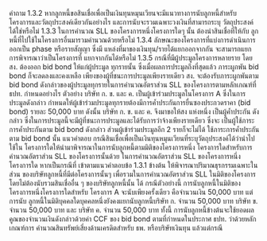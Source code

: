คำถาม
1.3.2 หากลูกหนี้ขอสินเชื่อเพื่อเป็นเงินทุนหมุนเวียนจะมีแนวทางการนับลูกหนี้สำหรับ
โครงการและวัตถุประสงค์เดียวกันอย่างไร และการนับจะรวมเฉพาะวงเงินที่สามารถระบุ
วัตถุประสงค์ได้ใช่หรือไม่
1.3.3 ในการคํานวณ SLL ของโครงการหนึ่งโครงการใดๆ นั้น ต้องนําสินเชื่อที่ให้กับ
ลูกหนี้ที่ไปใช้ในโครงการอื่นมารวมคำนวณด้วยหรือไม่
1.3.4 ลักษณะของโครงการที่แบ่งการดำเนินการออกเป็น phase หรือรายสัญญา ซึ่งมี
แหล่งที่มาของเงินทุน/รายได้แยกออกจากกัน จะสามารถแยกการพิจารณาว่าเป็นโครงการที่
แยกจากกันได้หรือไม่
1.3.5 กรณีที่มีผู้ประมูลโครงการหลายราย โดย สง. ต้องออก bid bond ให้แก่ผู้ประมูล
ทุกรายนั้น ซึ่งเมื่อผลการประมูลถึงที่สุดแล้ว ภาระผูกพัน bid bond ก็จะลดลงและคงเหลือ
เพียงของผู้ที่ชนะการประมูลเพียงรายเดียว สง. จะต้องรับภาระผูกพันตาม bid bond
ดังกล่าวของผู้ประมูลทุกรายในการคำนวณอัตราส่วน SLL ของโครงการตามหลักเกณฑ์ที่
ธปท. กำหนดอย่างไร
ตัวอย่าง บริษัท ก. ข. และ ค. เป็นผู้เข้าร่วมประมูลในโครงการ A ซึ่งในการประมูลดังกล่าว
กำหนดให้ผู้เข้าร่วมประมูลทุกรายต้องมีการค้ำประกันการยื่นซองประกวดราคา (bid bond)
รายละ 50,000 บาท ดังนั้น บริษัท ก. ข. และ ค. จึงมาขอให้สง แห่งหนึ่ง เป็นผู้ค้ำประกัน
ดังกล่าว ซึ่งในการประมูลนี้จะมีผู้ที่ชนะการประมูลและได้รับการว่าจ้างเพียงรายเดียว ซึ่งจะ
เป็นผู้ใช้ภาระการค้ำประกันตาม bid bond ดังกล่าว ส่วนผู้เข้าร่วมประมูลอีก 2 รายก็จะไม่ได้
ใช้ภาระการค้ำประกันตาม bid bond นั้น
แนวคําตอบ
กรณีสินเชื่อเพื่อเป็นเงินทุนหมุนเวียนที่ระบุวัตถุประสงค์ได้ว่านำไปใช้ใน
โครงการใดให้นำมาพิจารณาในการนับลูกหนี้ตามมิติของโครงการหนึ่ง
โครงการใดสําหรับการคำนวณอัตราส่วน SLL ของโครงการนั้นด้วย
ในการคํานวณอัตราส่วน SLL ของโครงการหนึ่งโครงการใด หากเป็นกรณีที่
เข้าตามแนวคําตอบข้อ 1.3.1 ข้างต้น ให้พิจารณาปริมาณธุรกรรมเฉพาะในส่วน
ของบริษัทลูกหนี้ที่มีต่อโครงการนั้นๆ เพื่อรวมในการคำนวณอัตราส่วน SLL
ในมิติของโครงการ โดยไม่ต้องนับรวมสินเชื่ออื่น ๆ ของบริษัทลูกหนี้นั้น
ได้
กรณีตัวอย่างนี้ การนับลูกหนี้ในมิติของโครงการหนึ่งโครงการใดสำหรับ
โครงการ A จะนับเพียงครั้งเดียว คือจำนวนเงิน 50,000 บาท แต่การนับ
ลูกหนี้ในมิติบุคคลใดบุคคลหนึ่งยังคงแยกนับลูกหนี้บริษัท ก. จำนวน 50,000
บาท บริษัท ข. จำนวน 50,000 บาท และ บริษัท ค. จำนวน 50,000 บาท
ทั้งนี้ การนับลูกหนี้ข้างต้นจะใช้ยอดผลคูณของจำนวนเงินดังกล่าวด้วยค่า
CCF ของ bid bond ตามที่กำหนดในประกาศ ธปท. ว่าด้วยหลักเกณฑ์การ
คํานวณสินทรัพย์เสี่ยงด้านเครดิตสำหรับ ธพ. หรือบริษัทเงินทุน แล้วแต่กรณี
